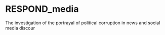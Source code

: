 # RESPOND_media
The investigation of the portrayal of political corruption in news and social media discour
